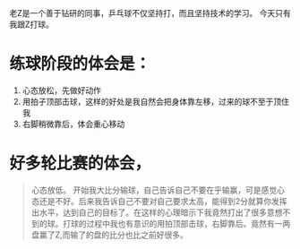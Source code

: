 老Z是一个善于钻研的同事，乒乓球不仅坚持打，而且坚持技术的学习。
今天只有我跟Z打球。
# 练球阶段的体会是：
 1. 心态放松，先做好动作
 2. 用拍子顶部击球，这样的好处是我自然会把身体靠左移，过来的球不至于顶住我
 3. 右脚稍微靠后，体会重心移动
 
# 好多轮比赛的体会，
> 心态放低。 开始我大比分输球，自己告诉自己不要在乎输赢，可是感觉心态还是不好。后来我告诉自己不要对自己要求太高，能得到2分就算你发挥出水平，达到自己的目标了。在这样的心理暗示下我竟然打出了很多意想不到的球。打球的过程中我也有意识的用拍顶部击球，右脚靠后。竟然有一两盘赢了Z,而输了的盘的比分也比之前好很多。
